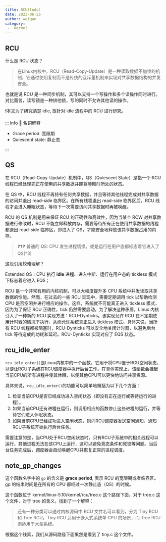 ```yaml
---
title: RCU(todo)
date: 2023-06-25
author: weigao
category:
 -  Kernel
---
```


## RCU

什么是 RCU 状态？

> 在Linux内核中，RCU（Read-Copy-Update）是一种读取数据不加锁的机制，它通过使用复制而不是传统的互斥量机制来实现对共享数据结构的并发安全。

也就是说 RCU 是一种同步机制，其可以支持一个写操作和多个读操作同时进行。对比而言，读写锁是一种排他锁，写的同时不允许其他读的操作。

❗本文为了研究清楚 idle, 故针对 idle 流程中的 RCU 进行研究。

::: info 🔗 名词解释

+ Grace period: 宽限期
+ Quiescent state: 静止态

:::

## QS

在 RCU（Read-Copy-Update）机制中，QS（Quiescent State）是指一个 RCU 线程已经处理完正在使用的共享数据并即将睡眠时所处的状态。

在 QS 中，RCU 线程不再持有任何共享数据，并且等待其他线程完成对共享数据的访问并退出 read-side 临界区。在所有线程退出 read-side 临界区后，RCU 线程才会进入睡眠状态，等待下一次需要访问共享数据时再被唤醒。

RCU 的 QS 机制是用来保证 RCU 的正确性和高效性，因为当某个 RCW 对共享数据进行修改时，RCU 不能立即释放内存，需要等待所有正在使用共享数据的线程都退出 read-side 临界区，即进入了 QS，才能安全地释放该共享数据占用的内存。

> ❓❓❓ 普通的 QS: CPU 发生进程切换，或是运行在用户态都标志着它进入了 QS[^3]

这段引用较难理解？

Extended QS：CPU 执行 **idle** 进程、进入中断、运行在用户态的 tickless 模式下标志着它进入 EQS；

RCU 是一个非常有用的内核机制，可以大幅度提升多 CPU 系统中并发读取共享数据的性能。然而，在过去的一些 RCU 实现中，需要定期调用 tick 以帮助检测 CPU 是否空闲并进行相应的操作。这样，系统就不可能真正进入 tickless 模式，因为为了保证 RCU 正确性，tick 仍然需要启动。为了解决这种矛盾，Linux 内核引入了一种新的 RCU 实现方法：RCU-Dynticks。该实现允许 RCU 在不定期使用计时器的情况下执行，从而允许系统真正进入 tickless 模式。具体来说，当所有 RCU 线程都被阻塞时，RCU-Dynticks 可以安全地关闭计时器，以避免后台 tick 等待造成的功耗和延迟。RCU-Dynticks 实现对应了 EQS 状态。



## rcu_idle_enter

`rcu_idle_enter()`是Linux内核中的一个函数，它用于将CPU置于RCU空闲状态，以便让RCU子系统在RCU调度器中执行后台工作。在具体实现上，该函数会挂起当前CPU的所有进程并使其休眠，以便其他CPU可以更快地访问共享资源。

具体来说，`rcu_idle_enter()`的功能可以简单地概括为以下几个方面：

1. 检查当前CPU是否已经成功进入空闲状态（即没有正在运行或等待运行的进程）。
2. 如果当前CPU还有进程在运行，则调用相应的函数停止这些进程的运行，并等待它们进入休眠状态。
3. 如果当前CPU已经成功进入空闲状态，则向RCU调度器发送空闲通知，通知RCU子系统开始执行后台任务。

需要注意的是，当CPU处于RCU空闲状态时，只有RCU子系统中的相关线程可以运行，其他进程无法在该CPU上运行，这可以避免竞态条件和死锁等问题。当后台任务完成后，调度器会自动唤醒CPU并恢复正常的进程调度。

## note_gp_changes

这个函数名字中的 `gp` 的含义是 **grace period**, 表示 RCU 的宽限期或者临界区。gp 的结束时间是在所有的 CPU 都经过一次静止态（QS）的时候。

这个函数位于 kernel/linux-5.10/kernel/rcu/tree.c 这个路径下面，对于 tree.c 这个文件，对于 tree 的含义，找到了一个解释：

> 还有一种分类可以通过内核源码中 RCU 文件名可以看到，分为 Tiny RCU 和 Tree RCU。Tiny RCU 适用于嵌入式系统单 CPU 的场景，而 Tree RCU 则适用于大型系统。

根据这个线索，我们从源码路径下面果然是看到了 tiny.c 这个文件。

